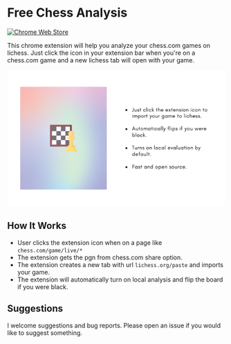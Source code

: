 # Free Chess Analysis

<p><a href="https://chrome.google.com/webstore/detail/free-chess-analysis/" target="_blank"><img src="https://img.shields.io/chrome-web-store/v/fkakfklkhmjkkehkjchemdgeoldekdml?style=for-the-badge" alt="Chrome Web Store"></a></p>

This chrome extension will help you analyze your chess.com games on lichess. Just click the icon in your extension bar when you're on a chess.com game and a new lichess tab will open with your game.

<img src='https://raw.githubusercontent.com/imlokesh/free-chess-analysis/main/banners/2.png' alt='Free Chess Analysis' >

## How It Works

- User clicks the extension icon when on a page like `chess.com/game/live/*`
- The extension gets the pgn from chess.com share option.
- The extension creates a new tab with url `lichess.org/paste` and imports your game.
- The extension will automatically turn on local analysis and flip the board if you were black.

## Suggestions

I welcome suggestions and bug reports. Please open an issue if you would like to suggest something.
